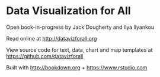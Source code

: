 # Data Visualization for All  

Open book-in-progress by Jack Dougherty and Ilya Ilyankou

Read online at <http://datavizforall.org>

View source code for text, data, chart and map templates at <https://github.com/datavizforall>

Built with <http://bookdown.org> + <https://www.rstudio.com>
